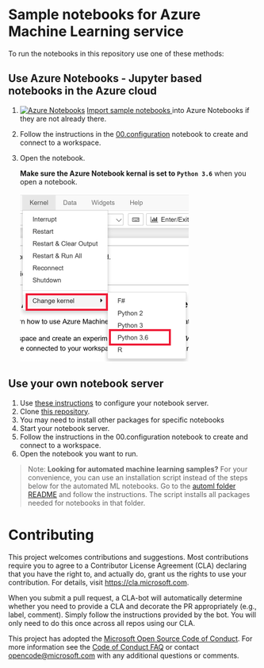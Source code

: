 # Sample notebooks for Azure Machine Learning service

To run the notebooks in this repository use one of these methods:

## Use Azure Notebooks - Jupyter based notebooks in the Azure cloud

1. [![Azure Notebooks](https://notebooks.azure.com/launch.png)](https://aka.ms/aml-clone-azure-notebooks)
[Import sample notebooks ](https://aka.ms/aml-clone-azure-notebooks) into Azure Notebooks if they are not already there.
1. Follow the instructions in the [00.configuration](00.configuration.ipynb) notebook to create and connect to a workspace.
1. Open the notebook.
    
    **Make sure the Azure Notebook kernal is set to `Python 3.6`** when you open a notebook.  
    
    ![set kernal to Python 3.6](images/python36.png)


## **Use your own notebook server**

1. Use [these instructions](https://aka.ms/aml-how-to-configure-environment) to  configure your notebook server.
1. Clone [this repository](https://aka.ms/aml-notebooks).
1. You may need to install other packages for specific notebooks
1. Start your notebook server.
1. Follow the instructions in the 00.configuration notebook to create and connect to a workspace.
1. Open the notebook you want to run.

> Note: **Looking for automated machine learning samples?**
> For your convenience, you can use an installation script instead of the steps below for the automated ML notebooks. Go to the [automl folder README](automl/README.md) and follow the instructions.  The script installs all  packages needed for notebooks in that folder.

# Contributing

This project welcomes contributions and suggestions.  Most contributions require you to agree to a
Contributor License Agreement (CLA) declaring that you have the right to, and actually do, grant us
the rights to use your contribution. For details, visit https://cla.microsoft.com.

When you submit a pull request, a CLA-bot will automatically determine whether you need to provide
a CLA and decorate the PR appropriately (e.g., label, comment). Simply follow the instructions
provided by the bot. You will only need to do this once across all repos using our CLA.

This project has adopted the [Microsoft Open Source Code of Conduct](https://opensource.microsoft.com/codeofconduct/).
For more information see the [Code of Conduct FAQ](https://opensource.microsoft.com/codeofconduct/faq/) or
contact [opencode@microsoft.com](mailto:opencode@microsoft.com) with any additional questions or comments.
